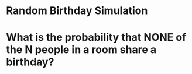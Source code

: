 # Random Birthday Simulation
# What is the probability that NONE of the N people in a room share a birthday?